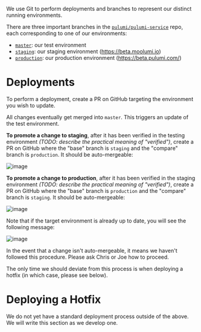 We use Git to perform deployments and branches to represent our distinct running environments.

There are three important branches in the [`pulumi/pulumi-service`](https://github.com/pulumi/pulumi-service) repo, each corresponding to one of our environments:

* [`master`](https://github.com/pulumi/pulumi-service/tree/master): our test environment
* [`staging`](https://github.com/pulumi/pulumi-service/tree/staging): our staging environment (https://beta.moolumi.io)
* [`production`](https://github.com/pulumi/pulumi-service/tree/production): our production environment (https://beta.pulumi.com/)

# Deployments

To perform a deployment, create a PR on GitHub targeting the environment you wish to update.

All changes eventually get merged into `master`.  This triggers an update of the test environment.

**To promote a change to staging**, after it has been verified in the testing environment _(TODO: describe the practical meaning of "verified")_, create a PR on GitHub where the "base" branch is `staging` and the "compare" branch is `production`.  It should be auto-mergeable:

![image](https://user-images.githubusercontent.com/3953235/33845199-870fb526-de57-11e7-9fc1-25488088b45f.png)

**To promote a change to production**, after it has been verified in the staging environment _(TODO: describe the practical meaning of "verified")_, create a PR on GitHub where the "base" branch is `production` and the "compare" branch is `staging`.  It should be auto-mergeable:

![image](https://user-images.githubusercontent.com/3953235/33845119-3bd6ae5c-de57-11e7-8767-655672a544a8.png)

Note that if the target environment is already up to date, you will see the following message:

![image](https://user-images.githubusercontent.com/3953235/33845081-1d64c2b0-de57-11e7-860e-bd342984cb13.png)

In the event that a change isn't auto-mergeable, it means we haven't followed this procedure.  Please ask Chris or Joe how to proceed.

The only time we should deviate from this process is when deploying a hotfix (in which case, please see below).

# Deploying a Hotfix

We do not yet have a standard deployment process outside of the above.  We will write this section as we develop one.